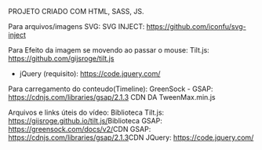 PROJETO CRIADO COM HTML, SASS, JS.

Para arquivos/imagens SVG:
SVG INJECT: https://github.com/iconfu/svg-inject

Para Efeito da imagem se movendo ao passar o mouse:
Tilt.js: https://github.com/gijsroge/tilt.js
+ jQuery (requisito): https://code.jquery.com/

Para carregamento do conteudo(Timeline):
GreenSock - GSAP: https://cdnjs.com/libraries/gsap/2.1.3
CDN DA TweenMax.min.js



Arquivos e links úteis do vídeo:
Biblioteca Tilt.js: https://gijsroge.github.io/tilt.js/​
Biblioteca GSAP: https://greensock.com/docs/v2/​
CDN GSAP: https://cdnjs.com/libraries/gsap/2.1.3​
CDN JQuery: https://code.jquery.com/​

